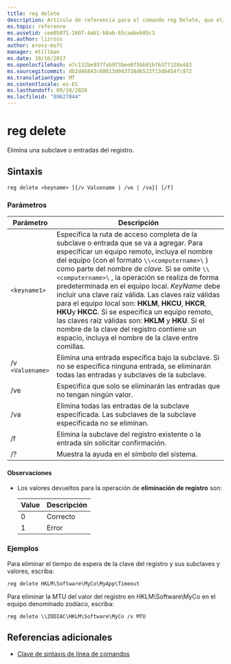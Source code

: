 ```yaml
---
title: reg delete
description: Artículo de referencia para el comando reg Delete, que elimina una subclave o entradas del registro.
ms.topic: reference
ms.assetid: cee05071-1607-4ab1-b8ab-65caebeb85c3
ms.author: lizross
author: eross-msft
manager: mtillman
ms.date: 10/16/2017
ms.openlocfilehash: e7c132be937fab973bee0f5bb81bf6377128e483
ms.sourcegitcommit: db2d46842c68813d043738d6523f13d8454fc972
ms.translationtype: MT
ms.contentlocale: es-ES
ms.lasthandoff: 09/10/2020
ms.locfileid: "89627044"
---
```

# <a name="reg-delete"></a>reg delete

Elimina una subclave o entradas del registro.

## <a name="syntax"></a>Sintaxis

```
reg delete <keyname> [{/v Valuename | /ve | /va}] [/f]
```

### <a name="parameters"></a>Parámetros

| Parámetro | Descripción |
|--|--|
| `<keyname1>` | Especifica la ruta de acceso completa de la subclave o entrada que se va a agregar. Para especificar un equipo remoto, incluya el nombre del equipo (con el formato `\\<computername>\` ) como parte del nombre de *clave*. Si se omite `\\<computername>\` , la operación se realiza de forma predeterminada en el equipo local. *KeyName* debe incluir una clave raíz válida. Las claves raíz válidas para el equipo local son: **HKLM**, **HKCU**, **HKCR**, **HKU**y **HKCC**. Si se especifica un equipo remoto, las claves raíz válidas son: **HKLM** y **HKU**. Si el nombre de la clave del registro contiene un espacio, incluya el nombre de la clave entre comillas. |
| /v `<Valuename>` | Elimina una entrada específica bajo la subclave. Si no se especifica ninguna entrada, se eliminarán todas las entradas y subclaves de la subclave. |
| /ve | Especifica que solo se eliminarán las entradas que no tengan ningún valor. |
| /va | Elimina todas las entradas de la subclave especificada. Las subclaves de la subclave especificada no se eliminan. |
| /f | Elimina la subclave del registro existente o la entrada sin solicitar confirmación. |
| /? | Muestra la ayuda en el símbolo del sistema. |

#### <a name="remarks"></a>Observaciones

- Los valores devueltos para la operación de **eliminación de registro** son:

    | Value | Descripción |
    |--|--|
    | 0 | Correcto |
    | 1 | Error |

### <a name="examples"></a>Ejemplos

Para eliminar el tiempo de espera de la clave del registro y sus subclaves y valores, escriba:

```
reg delete HKLM\Software\MyCo\MyApp\Timeout
```

Para eliminar la MTU del valor del registro en HKLM\Software\MyCo en el equipo denominado zodíaco, escriba:

```
reg delete \\ZODIAC\HKLM\Software\MyCo /v MTU
```

## <a name="additional-references"></a>Referencias adicionales

- [Clave de sintaxis de línea de comandos](command-line-syntax-key.md)
